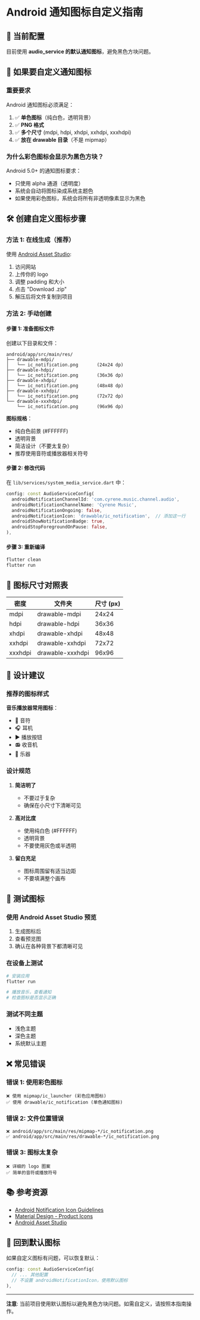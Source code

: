 # Android 通知图标自定义指南

## 📱 当前配置

目前使用 **audio_service 的默认通知图标**，避免黑色方块问题。

## 🎨 如果要自定义通知图标

### 重要要求

Android 通知图标必须满足：

1. ✅ **单色图标**（纯白色，透明背景）
2. ✅ **PNG 格式**
3. ✅ **多个尺寸** (mdpi, hdpi, xhdpi, xxhdpi, xxxhdpi)
4. ✅ **放在 drawable 目录**（不是 mipmap）

### 为什么彩色图标会显示为黑色方块？

Android 5.0+ 的通知图标要求：
- 只使用 alpha 通道（透明度）
- 系统会自动将图标染成系统主题色
- 如果使用彩色图标，系统会将所有非透明像素显示为黑色

## 🛠️ 创建自定义图标步骤

### 方法 1: 在线生成（推荐）

使用 [Android Asset Studio](https://romannurik.github.io/AndroidAssetStudio/icons-notification.html):

1. 访问网站
2. 上传你的 logo
3. 调整 padding 和大小
4. 点击 "Download .zip"
5. 解压后将文件复制到项目

### 方法 2: 手动创建

#### 步骤 1: 准备图标文件

创建以下目录和文件：

```
android/app/src/main/res/
├── drawable-mdpi/
│   └── ic_notification.png       (24x24 dp)
├── drawable-hdpi/
│   └── ic_notification.png       (36x36 dp)
├── drawable-xhdpi/
│   └── ic_notification.png       (48x48 dp)
├── drawable-xxhdpi/
│   └── ic_notification.png       (72x72 dp)
└── drawable-xxxhdpi/
    └── ic_notification.png       (96x96 dp)
```

**图标规格**：
- 纯白色前景 (#FFFFFF)
- 透明背景
- 简洁设计（不要太复杂）
- 推荐使用音符或播放器相关符号

#### 步骤 2: 修改代码

在 `lib/services/system_media_service.dart` 中：

```dart
config: const AudioServiceConfig(
  androidNotificationChannelId: 'com.cyrene.music.channel.audio',
  androidNotificationChannelName: 'Cyrene Music',
  androidNotificationOngoing: false,
  androidNotificationIcon: 'drawable/ic_notification',  // 添加这一行
  androidShowNotificationBadge: true,
  androidStopForegroundOnPause: false,
),
```

#### 步骤 3: 重新编译

```bash
flutter clean
flutter run
```

## 📐 图标尺寸对照表

| 密度 | 文件夹 | 尺寸 (px) |
|------|--------|-----------|
| mdpi | drawable-mdpi | 24x24 |
| hdpi | drawable-hdpi | 36x36 |
| xhdpi | drawable-xhdpi | 48x48 |
| xxhdpi | drawable-xxhdpi | 72x72 |
| xxxhdpi | drawable-xxxhdpi | 96x96 |

## 🎨 设计建议

### 推荐的图标样式

**音乐播放器常用图标**：
- 🎵 音符
- 🎧 耳机
- ▶️ 播放按钮
- 📻 收音机
- 🎸 乐器

### 设计规范

1. **简洁明了**
   - 不要过于复杂
   - 确保在小尺寸下清晰可见

2. **高对比度**
   - 使用纯白色 (#FFFFFF)
   - 透明背景
   - 不要使用灰色或半透明

3. **留白充足**
   - 图标周围留有适当边距
   - 不要填满整个画布

## 🧪 测试图标

### 使用 Android Asset Studio 预览

1. 生成图标后
2. 查看预览图
3. 确认在各种背景下都清晰可见

### 在设备上测试

```bash
# 安装应用
flutter run

# 播放音乐，查看通知
# 检查图标是否显示正确
```

### 测试不同主题

- 浅色主题
- 深色主题
- 系统默认主题

## ❌ 常见错误

### 错误 1: 使用彩色图标
```
❌ 使用 mipmap/ic_launcher (彩色应用图标)
✅ 使用 drawable/ic_notification (单色通知图标)
```

### 错误 2: 文件位置错误
```
❌ android/app/src/main/res/mipmap-*/ic_notification.png
✅ android/app/src/main/res/drawable-*/ic_notification.png
```

### 错误 3: 图标太复杂
```
❌ 详细的 logo 图案
✅ 简单的音符或播放符号
```

## 📚 参考资源

- [Android Notification Icon Guidelines](https://developer.android.com/guide/topics/ui/notifiers/notifications#templates)
- [Material Design - Product Icons](https://material.io/design/iconography/product-icons.html)
- [Android Asset Studio](https://romannurik.github.io/AndroidAssetStudio/)

## 🔄 回到默认图标

如果自定义图标有问题，可以恢复默认：

```dart
config: const AudioServiceConfig(
  // ... 其他配置
  // 不设置 androidNotificationIcon，使用默认图标
),
```

---

**注意**: 当前项目使用默认图标以避免黑色方块问题。如需自定义，请按照本指南操作。

